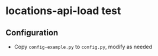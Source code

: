 # locations-api-load test

## Configuration

+ Copy `config-example.py` to `config.py`, modify as needed